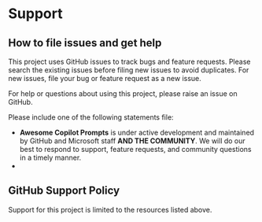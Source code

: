 # Support

## How to file issues and get help

This project uses GitHub issues to track bugs and feature requests. Please search the existing issues before filing new issues to avoid duplicates. For new issues, file your bug or feature request as a new issue.

For help or questions about using this project, please raise an issue on GitHub.

Please include one of the following statements file:

- **Awesome Copilot Prompts** is under active development and maintained by GitHub and Microsoft staff **AND THE COMMUNITY**. We will do our best to respond to support, feature requests, and community questions in a timely manner.
-

## GitHub Support Policy

Support for this project is limited to the resources listed above.
